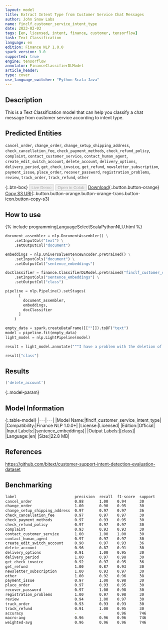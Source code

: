 ```yaml
---
layout: model
title: Extract Intent Type from Customer Service Chat Messages
author: John Snow Labs
name: finclf_customer_service_intent_type
date: 2023-02-03
tags: [en, licensed, intent, finance, customer, tensorflow]
task: Text Classification
language: en
edition: Finance NLP 1.0.0
spark_version: 3.0
supported: true
engine: tensorflow
annotator: FinanceClassifierDLModel
article_header:
type: cover
use_language_switcher: "Python-Scala-Java"
---
```


## Description

This is a Text Classification model that can help you classify a chat message from customer service according to intent type.

## Predicted Entities

`cancel_order`, `change_order`, `change_setup_shipping_address`, `check_cancellation_fee`, `check_payment_methods`, `check_refund_policy`, `complaint`, `contact_customer_service`, `contact_human_agent`, `create_edit_switch_account`, `delete_account`, `delivery_options`, `delivery_period`, `get_check_invoice`, `get_refund`, `newsletter_subscription`, `payment_issue`, `place_order`, `recover_password`, `registration_problems`, `review`, `track_order`, `track_refund`, `other`

{:.btn-box}
<button class="button button-orange" disabled>Live Demo</button>
<button class="button button-orange" disabled>Open in Colab</button>
[Download](https://s3.amazonaws.com/auxdata.johnsnowlabs.com/finance/models/finclf_customer_service_intent_type_en_1.0.0_3.0_1675427852317.zip){:.button.button-orange}
[Copy S3 URI](s3://auxdata.johnsnowlabs.com/finance/models/finclf_customer_service_intent_type_en_1.0.0_3.0_1675427852317.zip){:.button.button-orange.button-orange-trans.button-icon.button-copy-s3}

## How to use



<div class="tabs-box" markdown="1">
{% include programmingLanguageSelectScalaPythonNLU.html %}

```python
document_assembler = nlp.DocumentAssembler() \
    .setInputCol("text") \
    .setOutputCol("document")

embeddings = nlp.UniversalSentenceEncoder.pretrained() \
    .setInputCols("document") \
    .setOutputCol("sentence_embeddings")

docClassifier = finance.ClassifierDLModel.pretrained("finclf_customer_service_intent_type", "en", "finance/models")\
    .setInputCols("sentence_embeddings") \
    .setOutputCol("class")

pipeline = nlp.Pipeline().setStages(
      [
        document_assembler,
        embeddings,
        docClassifier
      ]
    )

empty_data = spark.createDataFrame([[""]]).toDF("text")
model = pipeline.fit(empty_data)
light_model = nlp.LightPipeline(model)

result = light_model.annotate("""I have a problem with the deletion of my Premium account.""")

result["class"]
```

</div>

## Results

```bash
['delete_account']
```

{:.model-param}
## Model Information

{:.table-model}
|---|---|
|Model Name:|finclf_customer_service_intent_type|
|Compatibility:|Finance NLP 1.0.0+|
|License:|Licensed|
|Edition:|Official|
|Input Labels:|[sentence_embeddings]|
|Output Labels:|[class]|
|Language:|en|
|Size:|22.8 MB|

## References

https://github.com/bitext/customer-support-intent-detection-evaluation-dataset

## Benchmarking

```bash
label                          precision  recall  f1-score  support 
cancel_order                   0.88       1.00    0.94      30      
change_order                   1.00       0.90    0.95      30      
change_setup_shipping_address  0.97       0.97    0.97      36      
check_cancellation_fee         0.97       0.97    0.97      30      
check_payment_methods          0.97       0.93    0.95      30      
check_refund_policy            0.97       0.97    0.97      30      
complaint                      0.93       0.93    0.93      30      
contact_customer_service       1.00       1.00    1.00      30      
contact_human_agent            0.97       0.97    0.97      30      
create_edit_switch_account     0.90       0.97    0.93      36      
delete_account                 0.96       0.87    0.91      30      
delivery_options               0.91       1.00    0.95      30      
delivery_period                1.00       0.97    0.98      30      
get_check_invoice              0.92       0.97    0.95      36      
get_refund                     1.00       0.87    0.93      30      
newsletter_subscription        1.00       0.93    0.97      30      
other                          1.00       0.92    0.96      38      
payment_issue                  0.97       1.00    0.98      30      
place_order                    0.97       0.93    0.95      30      
recover_password               0.97       1.00    0.98      30      
registration_problems          1.00       0.97    0.98      30      
review                         0.94       1.00    0.97      30      
track_order                    0.93       0.93    0.93      30      
track_refund                   0.91       1.00    0.95      30      
accuracy                       -          -       0.96      746     
macro-avg                      0.96       0.96    0.96      746     
weighted-avg                   0.96       0.96    0.96      746      
```
